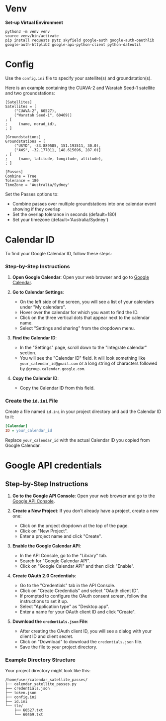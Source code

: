 # Venv

**Set-up Virtual Environment**

```
python3 -m venv venv
source venv/bin/activate
pip install requests pytz skyfield google-auth google-auth-oauthlib google-auth-httplib2 google-api-python-client python-dateutil
```

# Config

Use the `config.ini` file to specify your satellite(s) and groundstation(s).

Here is an example containing the CUAVA-2 and Waratah Seed-1 satellite and two groundstations:
```
[Satellites]
Satellites = [
    ("CUAVA-2", 60527),
    ("Waratah Seed-1", 60469)]
; [
;     (name, norad_id),
; ]

[Groundstations]
Groundstations = [
    ("USYD", -33.889585, 151.193511, 30.0),
    ("AWS", -32.177011, 148.615696, 287.0)]
; [
;     (name, latitude, longitude, altitude),
; ]

[Passes]
Combine = True
Tolerance = 180
TimeZone = 'Australia/Sydney'
```

Set the Passes options to:

- Combine passes over multiple groundstations into one calendar event showing if they overlap
- Set the overlap tolerance in seconds (default=180)
- Set your timezone (default='Australia/Sydney')

# Calendar ID

To find your Google Calendar ID, follow these steps:

### Step-by-Step Instructions

1. **Open Google Calendar**:
   Open your web browser and go to [Google Calendar](https://calendar.google.com/).

2. **Go to Calendar Settings**:
   - On the left side of the screen, you will see a list of your calendars under "My calendars".
   - Hover over the calendar for which you want to find the ID.
   - Click on the three vertical dots that appear next to the calendar name.
   - Select "Settings and sharing" from the dropdown menu.

3. **Find the Calendar ID**:
   - In the "Settings" page, scroll down to the "Integrate calendar" section.
   - You will see the "Calendar ID" field. It will look something like `your_calendar_id@gmail.com` or a long string of characters followed by `@group.calendar.google.com`.

4. **Copy the Calendar ID**:
   - Copy the Calendar ID from this field.

### Create the `id.ini` File
Create a file named `id.ini` in your project directory and add the Calendar ID to it:

```ini
[Calendar]
ID = your_calendar_id
```

Replace `your_calendar_id` with the actual Calendar ID you copied from Google Calendar.

# Google API credentials

## Step-by-Step Instructions

1. **Go to the Google API Console**:
   Open your web browser and go to the [Google API Console](https://console.developers.google.com/).

2. **Create a New Project**:
   If you don't already have a project, create a new one:
   - Click on the project dropdown at the top of the page.
   - Click on "New Project".
   - Enter a project name and click "Create".

3. **Enable the Google Calendar API**:
   - In the API Console, go to the "Library" tab.
   - Search for "Google Calendar API".
   - Click on "Google Calendar API" and then click "Enable".

4. **Create OAuth 2.0 Credentials**:
   - Go to the "Credentials" tab in the API Console.
   - Click on "Create Credentials" and select "OAuth client ID".
   - If prompted to configure the OAuth consent screen, follow the instructions to set it up.
   - Select "Application type" as "Desktop app".
   - Enter a name for your OAuth client ID and click "Create".

5. **Download the `credentials.json` File**:
   - After creating the OAuth client ID, you will see a dialog with your client ID and client secret.
   - Click on "Download" to download the `credentials.json` file.
   - Save the file to your project directory.

### Example Directory Structure
Your project directory might look like this:

```
/home/user/calendar_satellite_passes/
├── calendar_satellite_passes.py
├── credentials.json
├── token.json
├── config.ini
├── id.ini
└── tle/
    ├── 60527.txt
    └── 60469.txt
```